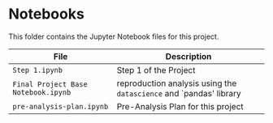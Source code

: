 # Notebooks

This folder contains the Jupyter Notebook files for this project.

| File | Description |
|-----|-----|
| `Step 1.ipynb`  | Step 1 of the Project  |
| `Final Project Base Notebook.ipynb`  | reproduction analysis using the `datascience` and `pandas' library  |
| `pre-analysis-plan.ipynb`  | Pre-Analysis Plan for this project  |
